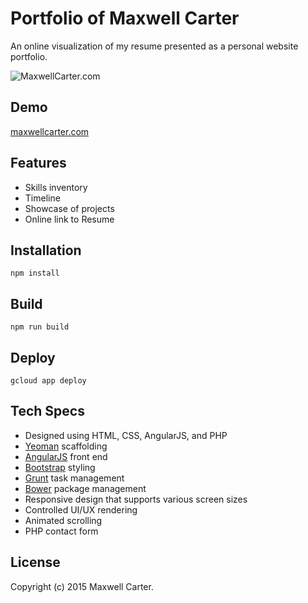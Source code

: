 # Portfolio of Maxwell Carter

An online visualization of my resume presented as a personal website portfolio.

![MaxwellCarter.com](https://raw.githubusercontent.com/maxcarter/Portfolio/master/app/images/screenshot.png)

## Demo

[maxwellcarter.com](http://maxwellcarter.com)

## Features

* Skills inventory
* Timeline
* Showcase of projects
* Online link to Resume


## Installation

```
npm install
```

## Build

```
npm run build
```

## Deploy

```
gcloud app deploy
```

## Tech Specs

* Designed using HTML, CSS, AngularJS, and PHP
* [Yeoman](http://yeoman.io/) scaffolding
* [AngularJS](https://angularjs.org/) front end
* [Bootstrap](http://getbootstrap.com/) styling
* [Grunt](http://gruntjs.com/) task management
* [Bower](http://bower.io/) package management
* Responsive design that supports various screen sizes
* Controlled UI/UX rendering
* Animated scrolling
* PHP contact form

## License

Copyright (c) 2015 Maxwell Carter.
